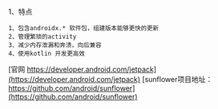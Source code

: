 
1、特点
```
1、包含androidx.* 软件包，组建版本能够更快的更新
2、管理繁琐的activity
3、减少内存泄漏和奔溃，向后兼容
4、使用kotlin 开发更高效

```
[官网 https://developer.android.com/jetpack](https://developer.android.com/jetpack)
[sunflower项目地址：https://github.com/android/sunflower](https://github.com/android/sunflower)